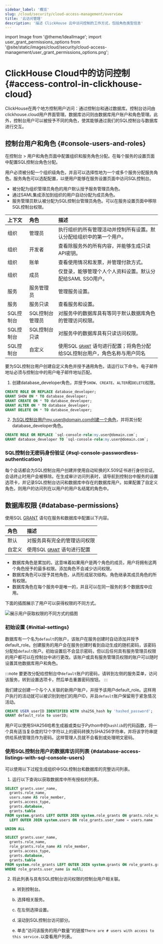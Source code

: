 ```yaml
---
sidebar_label: '概览'
slug: /cloud/security/cloud-access-management/overview
title: '云访问管理'
description: '描述 ClickHouse 云中访问控制的工作方式，包括角色类型信息'
---
```


import Image from '@theme/IdealImage';
import user_grant_permissions_options from '@site/static/images/cloud/security/cloud-access-management/user_grant_permissions_options.png';

# ClickHouse Cloud中的访问控制 {#access-control-in-clickhouse-cloud}
ClickHouse在两个地方控制用户访问：通过控制台和通过数据库。控制台访问由clickhouse.cloud用户界面管理。数据库访问则由数据库用户账户和角色管理。此外，控制台用户可以被授予不同的角色，使其能够通过我们的SQL控制台与数据库进行交互。

## 控制台用户和角色 {#console-users-and-roles}
在控制台 > 用户和角色页面中配置组织和服务角色分配。在每个服务的设置页面中配置SQL控制台角色分配。

用户必须被分配一个组织级角色，并且可以选择性地为一个或多个服务分配服务角色。服务角色可以选配配置，以便用户能够在服务设置页面中访问SQL控制台。
- 被分配为组织管理员角色的用户默认授予服务管理员角色。
- 通过SAML集成添加到组织的用户自动分配为成员角色。
- 服务管理员默认被分配为SQL控制台管理员角色。可以在服务设置页面中移除SQL控制台权限。


| 上下文       | 角色                   | 描述                                      |
|:-------------|:-----------------------|:-----------------------------------------|
| 组织        | 管理员                  | 执行组织的所有管理活动并控制所有设置。默认分配给组织中的第一个用户。 |
| 组织        | 开发者                  | 查看除服务外的所有内容，并能够生成只读API密钥。 |
| 组织        | 账单                    | 查看使用情况和发票，并管理付款方式。   |
| 组织        | 成员                    | 仅登录，能够管理个人个人资料设置。默认分配给SAML SSO用户。 |
| 服务        | 服务管理员             | 管理服务设置。                          |
| 服务        | 服务只读               | 查看服务和设置。                        |
| SQL控制台   | SQL控制台管理员         | 对服务中的数据库具有等同于默认数据库角色的管理访问权限。 |
| SQL控制台   | SQL控制台只读           | 对服务中的数据库具有只读访问权限。      |
| SQL控制台   | 自定义                   | 使用SQL [`GRANT`](/sql-reference/statements/grant) 语句进行配置；将角色分配给SQL控制台用户，角色名称与用户同名 |
  
要为SQL控制台用户创建自定义角色并授予通用角色，请运行以下命令。电子邮件地址必须与控制台中的用户电子邮件地址匹配。 

1. 创建database_developer角色，并授予`SHOW`、`CREATE`、`ALTER`和`DELETE`权限。
    
```sql
CREATE ROLE OR REPLACE database_developer;
GRANT SHOW ON * TO database_developer;
GRANT CREATE ON * TO database_developer;
GRANT ALTER ON * TO database_developer;
GRANT DELETE ON * TO database_developer;
```
    
2. 为SQL控制台用户my.user@domain.com创建一个角色，并将其分配database_developer角色。
    
```sql
CREATE ROLE OR REPLACE `sql-console-role:my.user@domain.com`;
GRANT database_developer TO `sql-console-role:my.user@domain.com`;
```

### SQL控制台无密码身份验证 {#sql-console-passwordless-authentication}
每个会话都会为SQL控制台用户创建并使用自动轮换的X.509证书进行身份验证。会话终止时用户会被移除。在生成审计访问列表时，请导航到控制台中服务的设置选项卡，并记录SQL控制台访问和数据库中存在的数据库用户。如果配置了自定义角色，则用户的访问列在以用户的用户名结尾的角色中。

## 数据库权限 {#database-permissions}
使用SQL [GRANT](/sql-reference/statements/grant) 语句在服务和数据库中配置以下内容。

| 角色                 | 描述                                                                   |
|:----------------------|:-------------------------------------------------------------------------|
| 默认                  | 对服务具有完全的管理访问权限                                          |
| 自定义                | 使用SQL [`GRANT`](/sql-reference/statements/grant) 语句进行配置 |


- 数据库角色是累加的。这意味着如果用户是两个角色的成员，用户将拥有这两个角色授予的最多权限。添加角色不会减少访问权限。
- 数据库角色可以授予其他角色，从而形成层次结构。角色继承其成员角色的所有权限。
- 数据库角色在每个服务中是唯一的，并且可以在同一服务的多个数据库中应用。

下面的插图展示了用户可以获得权限的不同方式。

<Image img={user_grant_permissions_options} alt='展示用户获取权限的不同方式的插图' size="md" background="black"/>

### 初始设置 {#initial-settings} 
数据库有一个名为`default`的账户，该账户在服务创建时自动添加并授予default_role。创建服务的用户会在服务创建时看到自动生成的随机密码，该密码分配给`default`账户。初始设置后不会显示密码，但以后任何具有服务管理员权限的用户都可以在控制台中进行更改。该账户或具有服务管理员权限的账户可以随时设置其他数据库用户和角色。

:::note
要更改分配给控制台中`default`账户的密码，请转到左侧的服务菜单，访问该服务，转到设置选项卡，然后单击重置密码按钮。
:::

我们建议创建一个与个人关联的新用户账户，并授予该用户default_role。这样用户执行的活动就可以被识别到他们的用户ID，并且`default`账户保留用于紧急情况活动。 

```sql
CREATE USER userID IDENTIFIED WITH sha256_hash by 'hashed_password';
GRANT default_role to userID;
```

用户可以使用SHA256哈希生成器或类似于Python中的`hashlib`的代码函数，将一个具有适当复杂度的12个字符以上的密码转换为SHA256字符串，并将该字符串提供给系统管理员作为密码。这样管理人员就不会看到或处理明文密码。

### 使用SQL控制台用户的数据库访问列表 {#database-access-listings-with-sql-console-users}
可以使用以下过程生成组织中SQL控制台和数据库的完整访问列表。

1. 运行以下查询以获取数据库中所有授权的列表。 

```sql
SELECT grants.user_name,
  grants.role_name,
  users.name AS role_member,
  grants.access_type,
  grants.database,
  grants.table
FROM system.grants LEFT OUTER JOIN system.role_grants ON grants.role_name = role_grants.granted_role_name
  LEFT OUTER JOIN system.users ON role_grants.user_name = users.name

UNION ALL

SELECT grants.user_name,
  grants.role_name,
  role_grants.role_name AS role_member,
  grants.access_type,
  grants.database,
  grants.table
FROM system.role_grants LEFT OUTER JOIN system.grants ON role_grants.granted_role_name = grants.role_name
WHERE role_grants.user_name is null;
```
    
2. 将此列表与具有SQL控制台访问权限的控制台用户相关联。
   
    a. 转到控制台。

    b. 选择相关服务。

    c. 在左侧选择设置。

    d. 滚动到SQL控制台访问部分。

    e. 单击“访问该服务的用户数量”的链接`There are # users with access to this service.`以查看用户列表。
